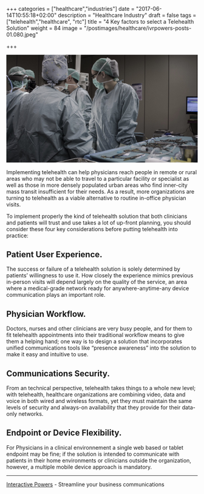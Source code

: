 +++
categories = ["healthcare","industries"]
date = "2017-06-14T10:55:18+02:00"
description = "Healthcare Industry"
draft = false
tags = ["telehealth","healthcare", "rtc"]
title = "4 Key factors to select a Telehealth Solution"
weight = 84
image = "/postimages/healthcare/ivrpowers-posts-01.080.jpeg"

+++

![Healthcare](/postimages/healthcare/ivrpowers-posts-01.080.jpeg)

Implementing telehealth can help physicians reach people in remote or rural areas who may not be able to travel to a particular facility or specialist as well as those in more densely populated urban areas who find inner-city mass transit insufficient for their needs. As a result, more organizations are turning to telehealth as a viable alternative to routine in-office physician visits.

To implement properly the kind of telehealth solution that both clinicians and patients will trust and use takes a lot of up-front planning, you should consider these four key considerations before putting telehealth into practice:

## Patient User Experience.
The success or failure of a telehealth solution is solely determined by patients’ willingness to use it. How closely the experience mimics previous in-person visits will depend largely on the quality of the service, an area where a medical-grade network ready for anywhere-anytime-any device communication plays an important role.

## Physician Workflow.
Doctors, nurses and other clinicians are very busy people, and for them to fit telehealth appointments into their traditional workflow means to give them a helping hand; one way is to design a solution that incorporates unified communications tools like “presence awareness” into the solution to make it easy and intuitive to use.

## Communications Security.
From an technical perspective, telehealth takes things to a whole new level; with telehealth, healthcare organizations are combining video, data and voice in both wired and wireless formats, yet they must maintain the same levels of security and always-on availability that they provide for their data-only networks.

## Endpoint or Device Flexibility.
For Physicians in a clinical environnement a single web based or tablet endpoint may be fine; if the solution is intended to communicate with patients in their home environments or clinicians outside the organization, however, a multiple mobile device approach is mandatory.

---
[Interactive Powers](http://www.ivrpowers.com/) - Streamline your business communications
